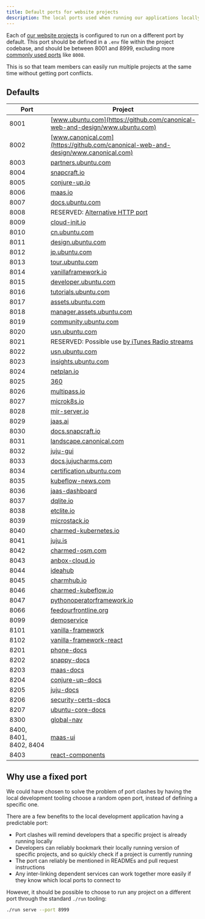 ```yaml
---
title: Default ports for website projects
description: The local ports used when running our applications locally
---
```


Each of [our website projects](https://github.com/canonical-websites/) is configured to run on a different port by default.
This port should be defined in a `.env` file within the project codebase, and
should be between 8001 and 8999, excluding more [commonly used ports](https://en.wikipedia.org/wiki/List_of_TCP_and_UDP_port_numbers) like `8008`.

This is so that team members can easily run multiple projects at the same time without getting port conflicts.

## Defaults

| Port                   | Project                                                                                              |
| ---------------------- | ---------------------------------------------------------------------------------------------------- |
| 8001                   | [www.ubuntu.com](https://github.com/canonical-web-and-design/www.ubuntu.com)                         |
| 8002                   | [www.canonical.com](https://github.com/canonical-web-and-design/www.canonical.com)                   |
| 8003                   | [partners.ubuntu.com](https://github.com/canonical-web-and-design/partners.ubuntu.com)               |
| 8004                   | [snapcraft.io](https://github.com/canonical-web-and-design/snapcraft.io)                             |
| 8005                   | [conjure-up.io](https://github.com/canonical-web-and-design/conjure-up.io)                           |
| 8006                   | [maas.io](https://github.com/canonical-web-and-design/maas.io)                                       |
| 8007                   | [docs.ubuntu.com](https://github.com/canonical-web-and-design/docs.ubuntu.com)                       |
| 8008                   | RESERVED: [Alternative HTTP port](https://en.wikipedia.org/wiki/List_of_TCP_and_UDP_port_numbers)    |
| 8009                   | [cloud-init.io](https://github.com/canonical-web-and-design/cloud-init.io)                           |
| 8010                   | [cn.ubuntu.com](https://github.com/canonical-web-and-design/cn.ubuntu.com)                           |
| 8011                   | [design.ubuntu.com](https://github.com/canonical-web-and-design/design.ubuntu.com)                   |
| 8012                   | [jp.ubuntu.com](https://github.com/canonical-web-and-design/jp.ubuntu.com)                           |
| 8013                   | [tour.ubuntu.com](https://github.com/canonical-web-and-design/tour.ubuntu.com)                       |
| 8014                   | [vanillaframework.io](https://github.com/canonical-web-and-design/vanillaframework.io/)              |
| 8015                   | [developer.ubuntu.com](https://github.com/canonical-web-and-design/developer.ubuntu.com/)            |
| 8016                   | [tutorials.ubuntu.com](https://github.com/canonical-web-and-design/tutorials.ubuntu.com/)            |
| 8017                   | [assets.ubuntu.com](https://github.com/canonical-web-and-design/assets.ubuntu.com/)                  |
| 8018                   | [manager.assets.ubuntu.com](https://github.com/canonical-web-and-design/manager.assets.ubuntu.com/)  |
| 8019                   | [community.ubuntu.com](https://github.com/canonical-web-and-design/community.ubuntu.com/)            |
| 8020                   | [usn.ubuntu.com](https://github.com/canonical-web-and-design/usn.ubuntu.com/)                        |
| 8021                   | RESERVED: Possible use [by iTunes Radio streams](https://support.apple.com/en-za/HT202944)           |
| 8022                   | [usn.ubuntu.com](https://launchpad.net/usn.ubuntu.com)                                               |
| 8023                   | [insights.ubuntu.com](https://github.com/canonical-web-and-design/insights.ubuntu.com/)              |
| 8024                   | [netplan.io](https://github.com/canonical-web-and-design/netplan.io/)                                |
| 8025                   | [360](https://github.com/ubuntudesign/360/)                                                          |
| 8026                   | [multipass.io](https://github.com/canonical-web-and-design/multipass.io)                             |
| 8027                   | [microk8s.io](https://github.com/canonical-web-and-design/microk8s.io)                               |
| 8028                   | [mir-server.io](https://github.com/canonical-web-and-design/mir-server.io)                           |
| 8029                   | [jaas.ai](https://github.com/canonical-web-and-design/jaas.ai)                                       |
| 8030                   | [docs.snapcraft.io](https://github.com/canonical-web-and-design/docs.snapcraft.io)                   |
| 8031                   | [landscape.canonical.com](https://github.com/canonical-web-and-design/landscape.canonical.com)       |
| 8032                   | [juju-gui](https://github.com/juju/juju-gui)                                                         |
| 8033                   | [docs.jujucharms.com](https://github.com/canonical-web-and-design/docs.jujucharms.com)               |
| 8034                   | [certification.ubuntu.com](https://github.com/canonical-web-and-design/certification.ubuntu.com)     |
| 8035                   | [kubeflow-news.com](https://github.com/canonical-web-and-design/kubeflow-news.com)                   |
| 8036                   | [jaas-dashboard](https://github.com/canonical-web-and-design/jaas-dashboard)                         |
| 8037                   | [dqlite.io](https://github.com/canonical-web-and-design/dqlite.io)                                   |
| 8038                   | [etclite.io](https://github.com/canonical-web-and-design/etclite.io)                                 |
| 8039                   | [microstack.io](https://github.com/canonical-web-and-design/microstack.io)                           |
| 8040                   | [charmed-kubernetes.io](https://github.com/canonical-web-and-design/charmed-kubernetes.io)           |
| 8041                   | [juju.is](https://github.com/canonical-web-and-design/juju.is)                                       |
| 8042                   | [charmed-osm.com](https://github.com/canonical-web-and-design/charmed-osm.com)                       |
| 8043                   | [anbox-cloud.io](https://github.com/canonical-web-and-design/anbox-cloud.io)                         |
| 8044                   | [ideahub](https://github.com/canonical-web-and-design/ideahub)                                       |
| 8045                   | [charmhub.io](https://github.com/canonical-web-and-design/charmhub.io)                               |
| 8046                   | [charmed-kubeflow.io](https://github.com/canonical-web-and-design/charmed-kubeflow.io)               |
| 8047                   | [pythonoperatorframework.io](https://github.com/canonical-web-and-design/pythonoperatorframework.io) |
| 8066                   | [feedourfrontline.org](https://github.com/canonical-web-and-design/feedourfrontline.org)             |
| 8099                   | [demoservice](https://github.com/canonical-web-and-design/demoservice)                               |
| 8101                   | [vanilla-framework](https://github.com/canonical-web-and-design/vanilla-framework)                   |
| 8102                   | [vanilla-framework-react](https://github.com/canonical-web-and-design/vanilla-framework-react)       |
| 8201                   | [phone-docs](https://github.com/canonical-docs/phone-docs/)                                          |
| 8202                   | [snappy-docs](https://github.com/canonical-docs/snappy-docs)                                         |
| 8203                   | [maas-docs](https://github.com/canonicalltd/maas-docs)                                               |
| 8204                   | [conjure-up-docs](https://github.com/canonical-docs/conjure-up-docs)                                 |
| 8205                   | [juju-docs](https://github.com/juju/docs)                                                            |
| 8206                   | [security-certs-docs](https://github.com/CanonicalLtd/security-certs-docs)                           |
| 8207                   | [ubuntu-core-docs](https://github.com/CanonicalLtd/ubuntu-core-docs)                                 |
| 8300                   | [global-nav](https://github.com/canonical-web-and-design/global-nav)                                 |
| 8400, 8401, 8402, 8404 | [maas-ui](https://github.com/canonical-web-and-design/maas-ui)                                       |
| 8403                   | [react-components](https://github.com/canonical-web-and-design/react-components)                     |

## Why use a fixed port

We could have chosen to solve the problem of port clashes by having the local development
tooling choose a random open port, instead of defining a specific one.

There are a few benefits to the local development application having a predictable port:

- Port clashes will remind developers that a specific project is already running locally
- Developers can reliably bookmark their locally running version of specific projects, and so quickly check if a project is currently running
- The port can reliably be mentioned in READMEs and pull request instructions
- Any inter-linking dependent services can work together more easily if they know which local ports to connect to

However, it should be possible to choose to run any project on a different port through the standard `./run` tooling:

```bash
./run serve --port 8999
```
